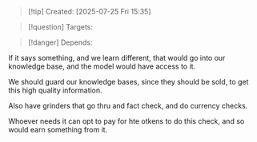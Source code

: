
>[!tip] Created: [2025-07-25 Fri 15:35]

>[!question] Targets: 

>[!danger] Depends: 

If it says something, and we learn different, that would go into our knowledge base, and the model would have access to it.

We should guard our knowledge bases, since they should be sold, to get this high quality information.

Also have grinders that go thru and fact check, and do currency checks.

Whoever needs it can opt to pay for hte otkens to do this check, and so would earn something from it.